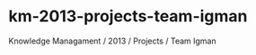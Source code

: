 km-2013-projects-team-igman
===========================

Knowledge Managament / 2013 / Projects / Team Igman